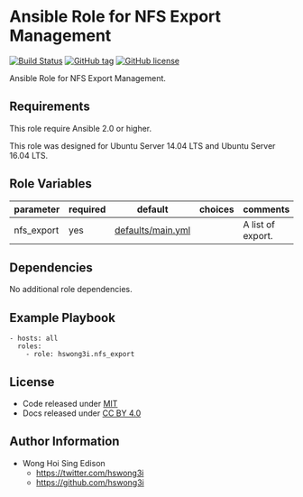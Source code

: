 Ansible Role for NFS Export Management
======================================

[![Build Status](https://travis-ci.org/pantarei/ansible-role-nfs-export.svg?branch=master)](https://travis-ci.org/pantarei/ansible-role-nfs-export)
[![GitHub tag](https://img.shields.io/github/tag/pantarei/ansible-role-nfs-export.svg)](https://github.com/pantarei/ansible-role-nfs-export)
[![GitHub license](https://img.shields.io/github/license/pantarei/ansible-role-nfs-export.svg)](https://github.com/pantarei/ansible-role-nfs-export/blob/master/LICENSE)

Ansible Role for NFS Export Management.

Requirements
------------

This role require Ansible 2.0 or higher.

This role was designed for Ubuntu Server 14.04 LTS and Ubuntu Server 16.04 LTS.

Role Variables
--------------

<table>
<colgroup>
<col width="20%" />
<col width="20%" />
<col width="20%" />
<col width="20%" />
<col width="20%" />
</colgroup>
<thead>
<tr class="header">
<th>parameter</th>
<th>required</th>
<th>default</th>
<th>choices</th>
<th>comments</th>
</tr>
</thead>
<tbody>
<tr class="odd">
<td>nfs_export</td>
<td>yes</td>
<td><a href="https://github.com/pantarei/ansible-role-nfs-export/blob/master/defaults/main.yml">defaults/main.yml</a></td>
<td></td>
<td>A list of export.</td>
</tr>
</tbody>
</table>

Dependencies
------------

No additional role dependencies.

Example Playbook
----------------

    - hosts: all
      roles:
        - role: hswong3i.nfs_export

License
-------

-   Code released under [MIT](https://github.com/pantarei/ansible-role-nfs-export/blob/master/LICENSE)
-   Docs released under [CC BY 4.0](http://creativecommons.org/licenses/by/4.0/)

Author Information
------------------

-   Wong Hoi Sing Edison
    -   <a href="https://twitter.com/hswong3i" class="uri" class="uri">https://twitter.com/hswong3i</a>
    -   <a href="https://github.com/hswong3i" class="uri" class="uri">https://github.com/hswong3i</a>

